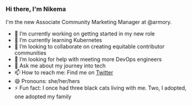 ### Hi there, I'm Nikema

I'm the new Associate Community Marketing Manager at @armory. 


- 🔭 I’m currently working on getting started in my new role
- 🌱 I’m currently learning Kubernetes
- 👯 I’m looking to collaborate on creating equitable contributor communities
- 🤔 I’m looking for help with meeting more DevOps engineers
- 💬 Ask me about my journey into tech
- 📫 How to reach me: Find me on [Twitter](https://twitter.com/dev_nikema)
- 😄 Pronouns: she/her/hers
- ⚡ Fun fact: I once had three black cats living with me. Two, I adopted, one adopted my family
